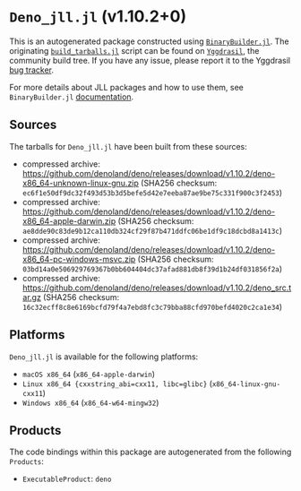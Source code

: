 # `Deno_jll.jl` (v1.10.2+0)

This is an autogenerated package constructed using [`BinaryBuilder.jl`](https://github.com/JuliaPackaging/BinaryBuilder.jl). The originating [`build_tarballs.jl`](https://github.com/JuliaPackaging/Yggdrasil/blob/7a37fabb2eb7c680766aea06af77a055183c92f1/D/Deno/build_tarballs.jl) script can be found on [`Yggdrasil`](https://github.com/JuliaPackaging/Yggdrasil/), the community build tree.  If you have any issue, please report it to the Yggdrasil [bug tracker](https://github.com/JuliaPackaging/Yggdrasil/issues).

For more details about JLL packages and how to use them, see `BinaryBuilder.jl` [documentation](https://juliapackaging.github.io/BinaryBuilder.jl/dev/jll/).

## Sources

The tarballs for `Deno_jll.jl` have been built from these sources:

* compressed archive: https://github.com/denoland/deno/releases/download/v1.10.2/deno-x86_64-unknown-linux-gnu.zip (SHA256 checksum: `ec6f1e50df9dc32f493d53b3d5befe5d42e7eeba87ae9be75c331f900c3f2453`)
* compressed archive: https://github.com/denoland/deno/releases/download/v1.10.2/deno-x86_64-apple-darwin.zip (SHA256 checksum: `ae8dde90c83de9b12ca110db324cf29f87b471ddfc06be1df9c18dcbd8a1413c`)
* compressed archive: https://github.com/denoland/deno/releases/download/v1.10.2/deno-x86_64-pc-windows-msvc.zip (SHA256 checksum: `03bd14a0e506929769367b0bb604404dc37afad881db8f39d1b24df031856f2a`)
* compressed archive: https://github.com/denoland/deno/releases/download/v1.10.2/deno_src.tar.gz (SHA256 checksum: `16c32ecff8c8e6169bcfd79f4a7ebd8fc3c79bba88cfd970befd4020c2ca1e34`)

## Platforms

`Deno_jll.jl` is available for the following platforms:

* `macOS x86_64` (`x86_64-apple-darwin`)
* `Linux x86_64 {cxxstring_abi=cxx11, libc=glibc}` (`x86_64-linux-gnu-cxx11`)
* `Windows x86_64` (`x86_64-w64-mingw32`)

## Products

The code bindings within this package are autogenerated from the following `Products`:

* `ExecutableProduct`: `deno`
